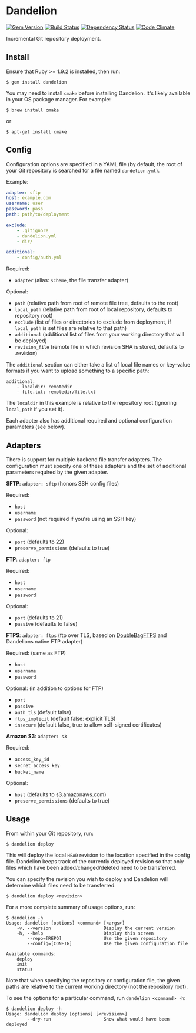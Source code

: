 Dandelion
=========
[![Gem Version](https://badge.fury.io/rb/dandelion.png)](http://badge.fury.io/rb/dandelion)
[![Build Status](https://travis-ci.org/scttnlsn/dandelion.png)](https://travis-ci.org/scttnlsn/dandelion)
[![Dependency Status](https://gemnasium.com/scttnlsn/dandelion.png)](https://gemnasium.com/scttnlsn/dandelion)
[![Code Climate](https://codeclimate.com/github/scttnlsn/dandelion.png)](https://codeclimate.com/github/scttnlsn/dandelion)

Incremental Git repository deployment.

Install
-------

Ensure that Ruby >= 1.9.2 is installed, then run:

    $ gem install dandelion

You may need to install `cmake` before installing Dandelion.  It's likely available in your OS package manager.  For example:

    $ brew install cmake

or

    $ apt-get install cmake

Config
------

Configuration options are specified in a YAML file (by default, the root of your
Git repository is searched for a file named `dandelion.yml`).

Example:

```yaml
adapter: sftp
host: example.com
username: user
password: pass
path: path/to/deployment

exclude:
    - .gitignore
    - dandelion.yml
    - dir/

additional:
    - config/auth.yml
```

Required:

 * `adapter` (alias: `scheme`, the file transfer adapter)

Optional:

* `path` (relative path from root of remote file tree, defaults to the root)
* `local_path` (relative path from root of local repository, defaults to repository root)
* `exclude` (list of files or directories to exclude from deployment, if `local_path` is set files are relative to that path)
* `additional` (additional list of files from your working directory that will be deployed)
* `revision_file` (remote file in which revision SHA is stored, defaults to .revision)

The `additional` section can either take a list of local file names or key-value formats if you want to upload something to a specific path:
```
additional:
    - localdir: remotedir
    - file.txt: remotedir/file.txt
```
The `localdir` in this example is relative to the repository root (ignoring `local_path` if you set it).

Each adapter also has additional required and optional configuration parameters (see below).

Adapters
--------

There is support for multiple backend file transfer adapters.  The configuration
must specify one of these adapters and the set of additional parameters required
by the given adapter.

**SFTP**: `adapter: sftp` (honors SSH config files)

Required:

 * `host`
 * `username`
 * `password` (not required if you're using an SSH key)

Optional:

 * `port` (defaults to 22)
 * `preserve_permissions` (defaults to true)

**FTP**: `adapter: ftp`

Required:

 * `host`
 * `username`
 * `password`

Optional:

 * `port` (defaults to 21)
 * `passive` (defaults to false)

**FTPS**: `adapter: ftps` (ftp over TLS, based on [DoubleBagFTPS](https://github.com/bnix/double-bag-ftps) and Dandelions native FTP adapter)

Required: (same as FTP)

 * `host`
 * `username`
 * `password`

Optional: (in addition to options for FTP)

 * `port`
 * `passive`
 * `auth_tls` (default false)
 * `ftps_implicit` (default false: explicit TLS)
 * `insecure` (default false, true to allow self-signed certificates)

**Amazon S3**: `adapter: s3`

Required:

 * `access_key_id`
 * `secret_access_key`
 * `bucket_name`

Optional:

 * `host` (defaults to s3.amazonaws.com)
 * `preserve_permissions` (defaults to true)

Usage
-----

From within your Git repository, run:

    $ dandelion deploy

This will deploy the local `HEAD` revision to the location specified in the config
file.  Dandelion keeps track of the currently deployed revision so that only files
which have been added/changed/deleted need to be transferred.

You can specify the revision you wish to deploy and Dandelion will determine which
files need to be transferred:

    $ dandelion deploy <revision>

For a more complete summary of usage options, run:

    $ dandelion -h
    Usage: dandelion [options] <command> [<args>]
        -v, --version                    Display the current version
        -h, --help                       Display this screen
            --repo=[REPO]                Use the given repository
            --config=[CONFIG]            Use the given configuration file

    Available commands:
        deploy
        init
        status

Note that when specifying the repository or configuration file, the given paths
are relative to the current working directory (not the repository root).

To see the options for a particular command, run `dandelion <command> -h`:

    $ dandelion deploy -h
    Usage: dandelion deploy [options] [<revision>]
            --dry-run                    Show what would have been deployed
